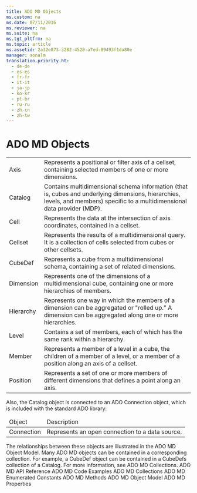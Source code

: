 ```yaml
---
title: ADO MD Objects
ms.custom: na
ms.date: 07/11/2016
ms.reviewer: na
ms.suite: na
ms.tgt_pltfrm: na
ms.topic: article
ms.assetid: 2a32e873-3282-4520-a7ed-89493f1da80e
manager: sonalm
translation.priority.ht: 
  - de-de
  - es-es
  - fr-fr
  - it-it
  - ja-jp
  - ko-kr
  - pt-br
  - ru-ru
  - zh-cn
  - zh-tw
---
```

# ADO MD Objects
<?xml version="1.0" encoding="utf-8"?>
<developerReferenceWithoutSyntaxDocument xmlns="http://ddue.schemas.microsoft.com/authoring/2003/5" xmlns:xlink="http://www.w3.org/1999/xlink" xmlns:xsi="http://www.w3.org/2001/XMLSchema-instance" xsi:schemaLocation="http://ddue.schemas.microsoft.com/authoring/2003/5 http://dduestorage.blob.core.windows.net/ddueschema/developer.xsd">
  <introduction>
    <table xmlns:caps="http://schemas.microsoft.com/build/caps/2013/11">
      <tbody>
        <tr>
          <TD>
            <para>
              <legacyLink xlink:href="5f498c9a-b1e7-4e6e-9ae6-71eadaf9aada">Axis</legacyLink>             </para>
          </TD>
          <TD>
            <para>Represents a positional or filter axis of a cellset, containing selected members of one or more dimensions.</para>
          </TD>
        </tr>
        <tr>
          <TD>
            <para>
              <legacyLink xlink:href="11f6f896-d69c-44a4-94cd-d54c93140e4a">Catalog</legacyLink>             </para>
          </TD>
          <TD>
            <para>Contains multidimensional schema information (that is, cubes and underlying dimensions, hierarchies, levels, and members) specific to a multidimensional data provider (MDP).</para>
          </TD>
        </tr>
        <tr>
          <TD>
            <para>
              <legacyLink xlink:href="dcc2f044-b785-4a29-9bc5-b673f66eedf9">Cell</legacyLink>             </para>
          </TD>
          <TD>
            <para>Represents the data at the intersection of axis coordinates, contained in a cellset.</para>
          </TD>
        </tr>
        <tr>
          <TD>
            <para>
              <legacyLink xlink:href="5e2452c0-cac0-49b2-8099-836c35794d50">Cellset</legacyLink>             </para>
          </TD>
          <TD>
            <para>Represents the results of a multidimensional query. It is a collection of cells selected from cubes or other cellsets.</para>
          </TD>
        </tr>
        <tr>
          <TD>
            <para>
              <legacyLink xlink:href="feb2581c-fc41-471c-bb69-29f8a55fda70">CubeDef</legacyLink>             </para>
          </TD>
          <TD>
            <para>Represents a cube from a multidimensional schema, containing a set of related dimensions.</para>
          </TD>
        </tr>
        <tr>
          <TD>
            <para>
              <legacyLink xlink:href="66adbbd2-23a3-4c19-a91b-84c31309aa1b">Dimension</legacyLink>             </para>
          </TD>
          <TD>
            <para>Represents one of the dimensions of a multidimensional cube, containing one or more hierarchies of members.</para>
          </TD>
        </tr>
        <tr>
          <TD>
            <para>
              <legacyLink xlink:href="034af340-ac79-494e-ba5e-2b57da1cb9de">Hierarchy</legacyLink>             </para>
          </TD>
          <TD>
            <para>Represents one way in which the members of a dimension can be aggregated or "rolled up." A dimension can be aggregated along one or more hierarchies.</para>
          </TD>
        </tr>
        <tr>
          <TD>
            <para>
              <legacyLink xlink:href="37815869-ed30-45fd-9aea-0a986c1b305c">Level</legacyLink>             </para>
          </TD>
          <TD>
            <para>Contains a set of members, each of which has the same rank within a hierarchy.</para>
          </TD>
        </tr>
        <tr>
          <TD>
            <para>
              <legacyLink xlink:href="3dedf755-0741-4c3f-8b4e-bff8ff8809c8">Member</legacyLink>             </para>
          </TD>
          <TD>
            <para>Represents a member of a level in a cube, the children of a member of a level, or a member of a position along an axis of a cellset.</para>
          </TD>
        </tr>
        <tr>
          <TD>
            <para>
              <legacyLink xlink:href="91eab784-3ce9-41d6-a840-9b0939ca0608">Position</legacyLink>             </para>
          </TD>
          <TD>
            <para>Represents a set of one or more members of different dimensions that defines a point along an axis.</para>
          </TD>
        </tr>
      </tbody>
    </table>
    <para>Also, the <legacyBold>Catalog</legacyBold> object is connected to an ADO <legacyBold>Connection</legacyBold> object, which is included with the standard ADO library:</para>
    <table xmlns:caps="http://schemas.microsoft.com/build/caps/2013/11">
      <thead>
        <tr>
          <TD>
            <para>Object</para>
          </TD>
          <TD>
            <para>Description</para>
          </TD>
        </tr>
      </thead>
      <tbody>
        <tr>
          <TD>
            <para>
              <legacyLink xlink:href="ef6b1824-5b12-43db-89d7-8f3d13896d4d">Connection</legacyLink>             </para>
          </TD>
          <TD>
            <para>Represents an open connection to a data source.</para>
          </TD>
        </tr>
      </tbody>
    </table>
    <para>The relationships between these objects are illustrated in the <legacyLink xlink:href="6242b374-091b-406f-827a-c0dcd3e1967a">ADO MD Object Model</legacyLink>.</para>
    <para>Many ADO MD objects can be contained in a corresponding collection. For example, a <legacyLink xlink:href="feb2581c-fc41-471c-bb69-29f8a55fda70">CubeDef</legacyLink> object can be contained in a <legacyLink xlink:href="c79a5e36-71fd-44c4-948d-d6a7a89bb3b5">CubeDefs</legacyLink> collection of a <legacyBold>Catalog</legacyBold>. For more information, see <legacyLink xlink:href="01c53429-ccc9-4077-b738-d3c1f43bd76c">ADO MD Collections</legacyLink>.</para>
  </introduction>
  <relatedTopics>
<link xlink:href="ad709f69-113b-4972-9384-c1215641844d">ADO MD API Reference</link>
<link xlink:href="72cf9eb3-31f6-441c-aede-5383fdfb81af">ADO MD Code Examples</link>
<link xlink:href="01c53429-ccc9-4077-b738-d3c1f43bd76c">ADO MD Collections</link>
<link xlink:href="d9e66999-96f3-48ec-93b2-d9442da56d9b">ADO MD Enumerated Constants</link>
<link xlink:href="78bfa2f0-358b-40bb-be2e-16262752d676">ADO MD Methods</link>
<link xlink:href="6242b374-091b-406f-827a-c0dcd3e1967a">ADO MD Object Model</link>
<link xlink:href="11ca7e42-ab6a-47da-ab32-55abab663069">ADO MD Properties</link>
</relatedTopics>
</developerReferenceWithoutSyntaxDocument>